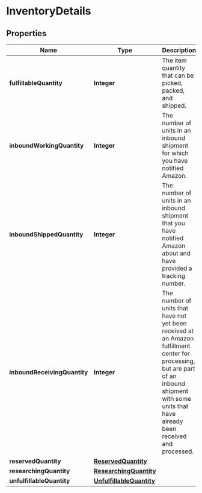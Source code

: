 # InventoryDetails

## Properties
Name | Type | Description | Notes
------------ | ------------- | ------------- | -------------
**fulfillableQuantity** | **Integer** | The item quantity that can be picked, packed, and shipped. |  [optional]
**inboundWorkingQuantity** | **Integer** | The number of units in an inbound shipment for which you have notified Amazon. |  [optional]
**inboundShippedQuantity** | **Integer** | The number of units in an inbound shipment that you have notified Amazon about and have provided a tracking number. |  [optional]
**inboundReceivingQuantity** | **Integer** | The number of units that have not yet been received at an Amazon fulfillment center for processing, but are part of an inbound shipment with some units that have already been received and processed. |  [optional]
**reservedQuantity** | [**ReservedQuantity**](ReservedQuantity.md) |  |  [optional]
**researchingQuantity** | [**ResearchingQuantity**](ResearchingQuantity.md) |  |  [optional]
**unfulfillableQuantity** | [**UnfulfillableQuantity**](UnfulfillableQuantity.md) |  |  [optional]
